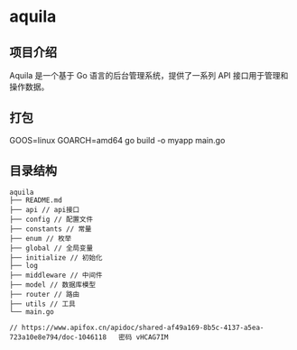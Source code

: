 # aquila

## 项目介绍

Aquila 是一个基于 Go 语言的后台管理系统，提供了一系列 API 接口用于管理和操作数据。

## 打包

GOOS=linux GOARCH=amd64 go build -o myapp main.go

## 目录结构

```
aquila
├── README.md
├── api // api接口
├── config // 配置文件
├── constants // 常量
├── enum // 枚举
├── global // 全局变量
├── initialize // 初始化
├── log
├── middleware // 中间件
├── model // 数据库模型
├── router // 路由
├── utils // 工具
└── main.go
```

    // https://www.apifox.cn/apidoc/shared-af49a169-8b5c-4137-a5ea-723a10e8e794/doc-1046118   密码 vHCAG7IM
